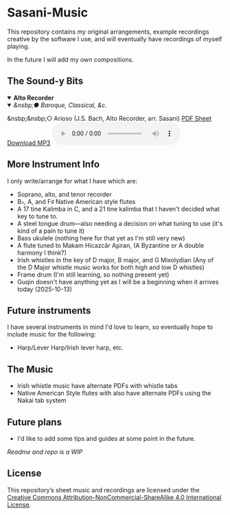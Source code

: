 # Sasani-Music

This repository contains my original arrangements, example recordings creative by the software I use, and will eventually have recordings of myself playing.

In the future I will add my own compositions.

## The Sound-y Bits
<details open>
  <summary><b>Alto Recorder</b></summary>
  <details open>
    <summary><i>&nsbp;● Baroque, Classical, &c.
  </i>
</summary>
<p>
  &nsbp;&nsbp;○ Arioso (J.S. Bach, Alto Recorder, arr. Sasani)
  </b> 
      <a href="Recorder%20(Alto)/Baroque,%20Classical,%20etc/Arioso%20(JS%20Bach,%20Alto%20Recorder,%20arr%20by%20Sasani).pdf">PDF Sheet</a> 
      <a href="Recorder%20(Alto)/Baroque,%20Classical,%20etc/Arioso%20(JS%20Bach,%20Alto%20Recorder,%20arr%20by%20Sasani).mp3">Download MP3</a>
      <audio controls>
        <source src="Baroque,%20Classical,%20etc/Arioso%20(JS%20Bach,%20Alto%20Recorder,%20arr%20by%20Sasani).mp3" type="audio/mpeg">
        It seems your browser doesn't like to play MP3s. Did you know MP3 stands for Majestic Penguin Trio?
      </audio>
    </p>
  </details>
</details>

## More Instrument Info
I only write/arrange for what I have which are:
* Soprano, alto, and tenor recorder
* B♭, A, and F♯ Native American style flutes
* A 17 tine Kalimba in C, and a 21 tine kalimba that I haven't decided what key to tune to.
* A steel tongue drum—also needing a decision on what tuning to use (it's kind of a pain to tune it)
* Bass ukulele (nothing here for that yet as I'm still very new)
* A flute tuned to Makam Hicazcâr Aʂiran, (A Byzantine or A double harmony I think?)
* Irish whistles in the key of D major, B major, and G Mixolydian (Any of the D Major whistle music works for both high and low D whistles)
* Frame drum (I'm still learning, so nothing present yet)
* Guqin doesn't have anything yet as I will be a beginning when it arrives today (2025-10-13)

## Future instruments
I have several instruments in mind I'd love to learn, so eventually hope to include music for the following:
* Harp/Lever Harp/Irish lever harp, etc.

## The Music
* Irish whistle music have alternate PDFs with whistle tabs
* Native American Style flutes with also have alternate PDFs using the Nakai tab system

## Future plans
* I'd like to add some tips and guides at some point in the future.

*Readme and repo is a WIP*

## License
This repository’s sheet music and recordings are licensed under the  
[Creative Commons Attribution-NonCommercial-ShareAlike 4.0 International License](https://creativecommons.org/licenses/by-nc-sa/4.0/).